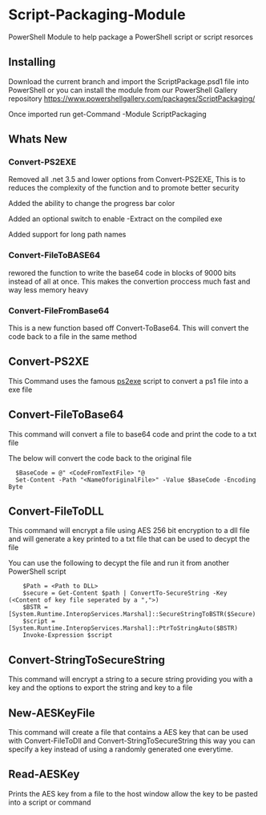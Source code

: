 # Script-Packaging-Module
PowerShell Module to help package a PowerShell script or script resorces 

## Installing
Download the current branch and import the ScriptPackage.psd1 file into PowerShell
or you can install the module from our PowerShell Gallery repository
https://www.powershellgallery.com/packages/ScriptPackaging/

Once imported run get-Command -Module ScriptPackaging

## Whats New

### Convert-PS2EXE
Removed all .net 3.5 and lower options from Convert-PS2EXE, This is to reduces the complexity of the function and to promote
better security

Added the ability to change the progress bar color 

Added an optional switch to enable -Extract on the compiled exe

Added support for long path names 

### Convert-FileToBASE64

rewored the function to write the base64 code in blocks of 9000 bits instead of all at once. This makes the convertion proccess much
fast and way less memory heavy

### Convert-FileFromBase64

This is a new function based off Convert-ToBase64. This will convert the code back to a file in the same method

## Convert-PS2XE

This Command uses the famous [ps2exe](https://gallery.technet.microsoft.com/scriptcenter/PS2EXE-GUI-Convert-e7cb69d5) script 
to convert a ps1 file into a exe file

## Convert-FileToBase64

This command will convert a file to base64 code and print the code to a txt file 

The below will convert the code back to the original file
```
  $BaseCode = @" <CodeFromTextFile> "@
  Set-Content -Path "<NameOforiginalFile>" -Value $BaseCode -Encoding Byte
```

## Convert-FileToDLL

This command will encrypt a file using AES 256 bit encryption to a dll file and will generate a key printed to a txt file that can be used to decypt the file

You can use the following to decypt the file and run it from another PowerShell script
```
    $Path = <Path to DLL>
    $secure = Get-Content $path | ConvertTo-SecureString -Key (<Content of key file seperated by a ",">)
    $BSTR = [System.Runtime.InteropServices.Marshal]::SecureStringToBSTR($Secure)
    $script = [System.Runtime.InteropServices.Marshal]::PtrToStringAuto($BSTR)
    Invoke-Expression $script
```
## Convert-StringToSecureString

This command will encrypt a string to a secure string providing you with a key and the options to export the string and key to a file

## New-AESKeyFile

This command will create a file that contains a AES key that can be used with Convert-FileToDll and Convert-StringToSecureString this way you can specify a key instead of using a randomly generated one everytime.

## Read-AESKey

Prints the AES key from a file to the host window allow the key to be pasted into a script or command
